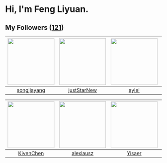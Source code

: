 # Hi, I'm Feng Liyuan.

## My Followers ([121](https://github.com/SunRunAway?tab=followers))

| <img src="https://avatars.githubusercontent.com/u/1459834?v=4" width="150" height="150" /> | <img src="https://avatars.githubusercontent.com/u/18233711?v=4" width="150" height="150" /> | <img src="https://avatars.githubusercontent.com/u/18556593?v=4" width="150" height="150" /> | <img src="https://avatars.githubusercontent.com/u/20949383?v=4" width="150" height="150" /> |
| :----------------------------------------------------------------------------------------: | :-----------------------------------------------------------------------------------------: | :-----------------------------------------------------------------------------------------: | :-----------------------------------------------------------------------------------------: |
|                        [songjiayang](https://github.com/songjiayang)                       |                        [justStarNew](https://github.com/justStarNew)                        |                              [aylei](https://github.com/aylei)                              |                           [Sixzeroo](https://github.com/Sixzeroo)                           |

| <img src="https://avatars.githubusercontent.com/u/34561254?v=4" width="150" height="150" /> | <img src="https://avatars.githubusercontent.com/u/32123947?v=4" width="150" height="150" /> | <img src="https://avatars.githubusercontent.com/u/13427348?v=4" width="150" height="150" /> | <img src="https://avatars.githubusercontent.com/u/29295553?v=4" width="150" height="150" /> |
| :-----------------------------------------------------------------------------------------: | :-----------------------------------------------------------------------------------------: | :-----------------------------------------------------------------------------------------: | :-----------------------------------------------------------------------------------------: |
|                          [KivenChen](https://github.com/KivenChen)                          |                          [alexlausz](https://github.com/alexlausz)                          |                             [Yisaer](https://github.com/Yisaer)                             |                       [gingerkidney](https://github.com/gingerkidney)                       |